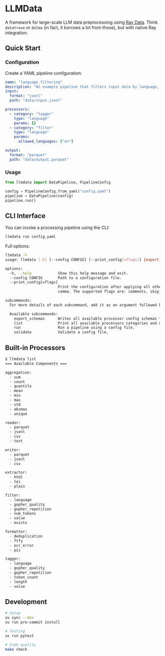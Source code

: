 # LLMData

A framework for large-scale LLM data preprocessing using [Ray Data](https://docs.ray.io/en/latest/data/data.html).  Think `datatrove` or `dolma` (in fact, it borrows a lot from those), but with native Ray integration.

## Quick Start

### Configuration

Create a YAML pipeline configuration:

```yaml
name: "language_filtering"
description: "An example pipeline that filters input data by language, keeping only English text."
input:
  format: "jsonl"
  path: "data/input.jsonl"

processors:
  - category: "tagger"
    type: "language"
    params: {}
  - category: "filter"
    type: "language"
    params:
      allowed_languages: ["en"]

output:
  format: "parquet"
  path: "data/output.parquet"
```

### Usage

```python
from llmdata import DataPipeline, PipelineConfig

config = PipelineConfig.from_yaml("config.yaml")
pipeline = DataPipeline(config)
pipeline.run()
```

## CLI Interface

You can invoke a processing pipeline using the CLI:

```bash
llmdata run config.yaml
```

Full options:
```bash
llmdata -h
usage: llmdata [-h] [--config CONFIG] [--print_config[=flags]] {export_schemas,list,run,validate} ...

options:
  -h, --help            Show this help message and exit.
  --config CONFIG       Path to a configuration file.
  --print_config[=flags]
                        Print the configuration after applying all other arguments and exit. The optional flags customizes the output and are one or more keywords separated by
                        comma. The supported flags are: comments, skip_default, skip_null.

subcommands:
  For more details of each subcommand, add it as an argument followed by --help.

  Available subcommands:
    export_schemas      Writes all available processor config schemas to a JSON file.
    list                Print all available processors categories and names.
    run                 Run a pipeline using a config file.
    validate            Validate a config file.
```

## Built-in Processors

```bash
$ llmdata list
=== Available Components ===

aggregation:
  - sum
  - count
  - quantile
  - mean
  - min
  - max
  - std
  - absmax
  - unique

reader:
  - parquet
  - jsonl
  - csv
  - text

writer:
  - parquet
  - jsonl
  - csv

extractor:
  - html
  - tei
  - plain

filter:
  - language
  - gopher_quality
  - gopher_repetition
  - num_tokens
  - value
  - exists

formatter:
  - deduplication
  - ftfy
  - ocr_error
  - pii

tagger:
  - language
  - gopher_quality
  - gopher_repetition
  - token_count
  - length
  - value
```

## Development

```bash
# Setup
uv sync --dev
uv run pre-commit install

# Testing
uv run pytest

# Code quality
make check
```


